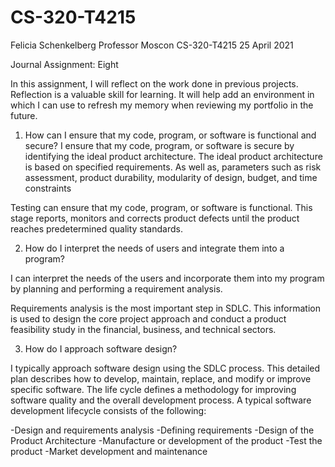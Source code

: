 # CS-320-T4215

Felicia Schenkelberg
Professor Moscon
CS-320-T4215
25 April 2021

Journal Assignment: Eight

In this assignment, I will reflect on the work done in previous projects. Reflection is a valuable skill for learning. It will help add an environment in which I can use to refresh my memory when reviewing my portfolio in the future.

1. How can I ensure that my code, program, or software is functional and secure?
I ensure that my code, program, or software is secure by identifying the ideal product architecture. The ideal product architecture is based on specified requirements. As well as, parameters such as risk assessment, product durability, modularity of design, budget, and time constraints 

Testing can ensure that my code, program, or software is functional. This stage reports, monitors and corrects product defects until the product reaches predetermined quality standards.

2. How do I interpret the needs of users and integrate them into a program?

I can interpret the needs of the users and incorporate them into my program by planning and performing a requirement analysis. 

Requirements analysis is the most important step in SDLC. This information is used to design the core project approach and conduct a product feasibility study in the financial, business, and technical sectors. 

3. How do I approach software design?

I typically approach software design using the SDLC process. This detailed plan describes how to develop, maintain, replace, and modify or improve specific software. The life cycle defines a methodology for improving software quality and the overall development process. A typical software development lifecycle consists of the following:

-Design and requirements analysis
-Defining requirements
-Design of the Product Architecture
-Manufacture or development of the product
-Test the product
-Market development and maintenance
